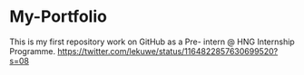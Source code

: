 # My-Portfolio
This is my first repository work on GitHub as a Pre- intern @ HNG Internship Programme. 
https://twitter.com/lekuwe/status/1164822857630699520?s=08
